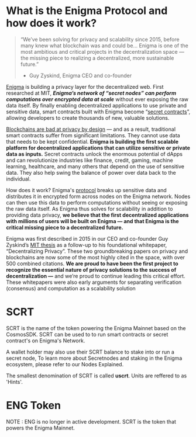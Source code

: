# What is the Enigma Protocol and how does it work?

> “We’ve been solving for privacy and scalability since 2015, before many knew what blockchain was and could be… Enigma is one of the most ambitious and critical projects in the decentralization space — the missing piece to realizing a decentralized, more sustainable future.”
>- Guy Zyskind, Enigma CEO and co-founder

[Enigma](https://enigma.co) is building a privacy layer for the decentralized web. First researched at MIT, **_Enigma’s network of “secret nodes” can perform computations over encrypted data at scale_** without ever exposing the raw data itself. By finally enabling decentralized applications to use private and sensitive data, smart contracts built with Enigma become “[secret contracts](https://blog.enigma.co/defining-secret-contracts-f40ddee67ef2)”, allowing developers to create thousands of new, valuable solutions.

[Blockchains are bad at privacy by design](https://blog.coinmarketcap.com/2018/10/09/privacy-for-blockchains-an-introduction/) — and as a result, traditional smart contracts suffer from significant limitations. They cannot use data that needs to be kept confidential. **Enigma is building the first scalable platform for decentralized applications that can utilize sensitive or private data as inputs.** Secret contracts unlock the enormous potential of dApps and can revolutionize industries like finance, credit, gaming, machine learning, healthcare, and many others that depend on the use of sensitive data. They also help swing the balance of power over data back to the individual.

How does it work? Enigma's [protocol](https://blog.enigma.co/developers) breaks up sensitive data and distributes it in encrypted form across nodes on the Enigma network. Nodes can then use this data to perform computations without seeing or exposing the raw data itself. As Enigma thus solves for scalability in addition to providing data privacy, **we believe that the first decentralized applications with millions of users will be built on Enigma — and that Enigma is the critical missing piece to a decentralized future.**

Enigma was first described in 2015 in our CEO and co-founder Guy Zyskind’s [MIT thesis](https://enigma.co/enigma_full.pdf) as a follow-up to his foundational whitepaper, “Decentralizing Privacy”. These two groundbreaking papers on privacy and blockchains are now some of the most highly cited in the space, with over 500 combined citations. **We are proud to have been the first project to recognize the essential nature of privacy solutions to the success of decentralization —** and we’re proud to continue leading this critical effort. These whitepapers were also early arguments for separating verification (consensus) and computation as a scalability solution

# SCRT

SCRT is the name of the token powering the Enigma Mainnet based on the CosmosSDK. SCRT can be used to to run smart contracts or secret contract's on Enigma's Network. 

A wallet holder may also use their SCRT balance to stake into or run a secret node, To learn more about Secretnodes and staking in the Enigma ecosystem, please refer to our Nodes Explained. 

The smallest denomination of SCRT is called **uscrt**. Units are reffered to as 'Hints'.

# ENG Token

NOTE : ENG is no longer in active development. SCRT is the token that powers the Enigma Mainnet.
